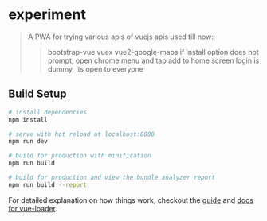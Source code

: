 # experiment

> A PWA for trying various apis of vuejs
> apis used till now:
> >bootstrap-vue
> >vuex
> >vue2-google-maps
> if install option does not prompt, open chrome menu and tap
> add to home screen
> login is dummy, its open to everyone
## Build Setup

``` bash
# install dependencies
npm install

# serve with hot reload at localhost:8080
npm run dev

# build for production with minification
npm run build

# build for production and view the bundle analyzer report
npm run build --report
```

For detailed explanation on how things work, checkout the [guide](http://vuejs-templates.github.io/webpack/) and [docs for vue-loader](http://vuejs.github.io/vue-loader).
